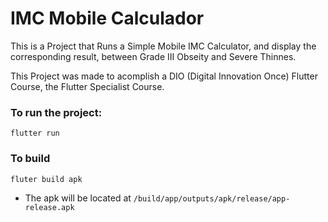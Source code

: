 # IMC Mobile Calculador

This is a Project that Runs a Simple Mobile IMC Calculator, and display the corresponding result, between Grade III Obseity and Severe Thinnes. 

This Project was made to acomplish a DIO (Digital Innovation Once) Flutter Course, the Flutter Specialist Course.


### To run the project:

```
flutter run
```

### To build

```
fluter build apk
```

- The apk will be located at `/build/app/outputs/apk/release/app-release.apk`